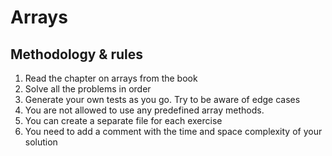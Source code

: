 # Arrays

## Methodology & rules

1. Read the chapter on arrays from the book
2. Solve all the problems in order
3. Generate your own tests as you go. Try to be aware of edge cases
4. You are not allowed to use any predefined array methods.
5. You can create a separate file for each exercise
6. You need to add a comment with the time and space complexity of your solution

